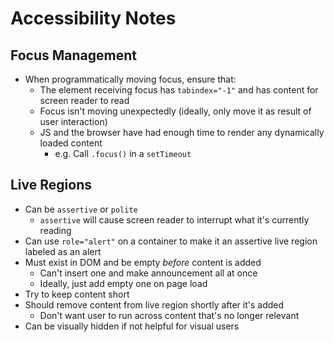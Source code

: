 # Accessibility Notes

## Focus Management

* When programmatically moving focus, ensure that:
  * The element receiving focus has `tabindex="-1"` and has content for screen reader to read
  * Focus isn't moving unexpectedly (ideally, only move it as result of user interaction)
  * JS and the browser have had enough time to render any dynamically loaded content
    * e.g. Call `.focus()` in a `setTimeout`

## Live Regions

* Can be `assertive` or `polite`
  * `assertive` will cause screen reader to interrupt what it's currently reading
* Can use `role="alert"` on a container to make it an assertive live region labeled as an alert
* Must exist in DOM and be empty *before* content is added
  * Can't insert one and make announcement all at once
  * Ideally, just add empty one on page load
* Try to keep content short
* Should remove content from live region shortly after it's added
  * Don't want user to run across content that's no longer relevant
* Can be visually hidden if not helpful for visual users
